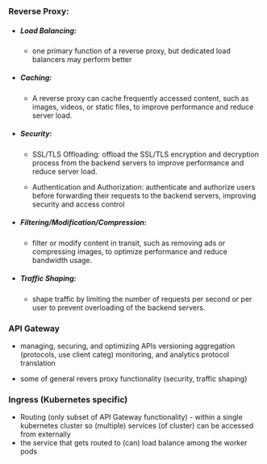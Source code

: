
### Reverse Proxy:

- ##### Load Balancing:
    - one primary function of a reverse proxy, but dedicated load balancers may perform better

    

- ##### Caching: 
    - A reverse proxy can cache frequently accessed content, such as images, videos, or static files, to improve performance and reduce server load.


- ##### Security:
    - SSL/TLS Offloading: 
            offload the SSL/TLS encryption and decryption process from the backend servers to improve performance and reduce server load.
    
    - Authentication and Authorization: 
            authenticate and authorize users before forwarding their requests to the backend servers, improving security and access control

- ##### Filtering/Modification/Compression: 
    - filter or modify content in transit, such as removing ads or compressing images, to optimize performance and reduce bandwidth usage.


- ##### Traffic Shaping: 
    - shape traffic by limiting the number of requests per second or per user to prevent overloading of the backend servers.


###  API Gateway

- managing, securing, and optimizing APIs
        versioning 
        aggregation (protocols, use client categ)
        monitoring, and analytics
        protocol translation

- some of general revers proxy functionality (security, traffic shaping)

###  Ingress (Kubernetes specific)

- Routing (only subset of API Gateway functionality) - within a single kubernetes cluster 
  so (multiple) services (of cluster) can be accessed from externally
- the service that gets routed to (can) load balance among the worker pods

         

